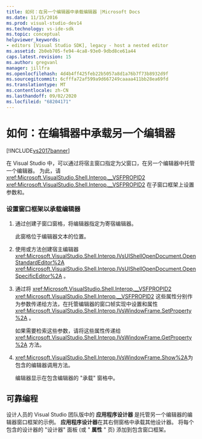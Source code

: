 ```yaml
---
title: 如何：在另一个编辑器中承载编辑器 |Microsoft Docs
ms.date: 11/15/2016
ms.prod: visual-studio-dev14
ms.technology: vs-ide-sdk
ms.topic: conceptual
helpviewer_keywords:
- editors [Visual Studio SDK], legacy - host a nested editor
ms.assetid: 2b0eb705-fe94-4ca8-93e0-9dbd8ce61a44
caps.latest.revision: 15
ms.author: gregvanl
manager: jillfra
ms.openlocfilehash: 4d4b4ff425feb22b5057a8d1a76b7f73b8932d9f
ms.sourcegitcommit: 6cfffa72af599a9d667249caaaa411bb28ea69fd
ms.translationtype: MT
ms.contentlocale: zh-CN
ms.lasthandoff: 09/02/2020
ms.locfileid: "68204171"
---
```

# <a name="how-to-host-an-editor-in-another-editor"></a>如何：在编辑器中承载另一个编辑器
[!INCLUDE[vs2017banner](../includes/vs2017banner.md)]

在 Visual Studio 中，可以通过将宿主窗口指定为父窗口，在另一个编辑器中托管一个编辑器。 为此，请 <xref:Microsoft.VisualStudio.Shell.Interop.__VSFPROPID2> <xref:Microsoft.VisualStudio.Shell.Interop.__VSFPROPID2> 在子窗口框架上设置参数和。  
  
### <a name="to-set-up-the-window-frame-to-host-an-editor"></a>设置窗口框架以承载编辑器  
  
1. 通过创建子窗口窗格，将编辑器指定为寄宿编辑器。  
  
     此窗格位于编辑器文本的位置。  
  
2. 使用或方法创建宿主编辑器 <xref:Microsoft.VisualStudio.Shell.Interop.IVsUIShellOpenDocument.OpenStandardEditor%2A> <xref:Microsoft.VisualStudio.Shell.Interop.IVsUIShellOpenDocument.OpenSpecificEditor%2A> 。  
  
3. 通过将 <xref:Microsoft.VisualStudio.Shell.Interop.__VSFPROPID2> <xref:Microsoft.VisualStudio.Shell.Interop.__VSFPROPID2> 这些属性分别作为参数传递给方法，在托管编辑器的窗口帧实现中设置和属性 <xref:Microsoft.VisualStudio.Shell.Interop.IVsWindowFrame.SetProperty%2A> 。  
  
     如果需要检索这些参数，请将这些属性传递给 <xref:Microsoft.VisualStudio.Shell.Interop.IVsWindowFrame.GetProperty%2A> 方法。  
  
4. <xref:Microsoft.VisualStudio.Shell.Interop.IVsWindowFrame.Show%2A>为包含的编辑器调用方法。  
  
     编辑器显示在包含编辑器的 "承载" 窗格中。  
  
## <a name="robust-programming"></a>可靠编程  
 设计人员的 Visual Studio 团队版中的 **应用程序设计器** 是托管另一个编辑器的编辑器窗口框架的示例。 **应用程序设计器**在其右侧窗格中承载其他设计器。 将每个包含的设计器的 "设计器" 面板 (或 " **属性** " 页) 添加到包含窗口框架。
